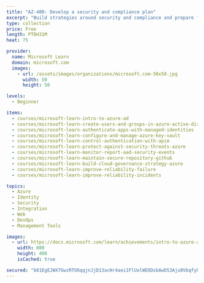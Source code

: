 ```yaml
---
title: "AZ-400: Develop a security and compliance plan"
excerpt: "Build strategies around security and compliance and prepare for Exam AZ-400: Designing and Implementing Microsoft DevOps Solutions."
type: collection
price: Free
length: PT8H31M
heat: 75

provider:
  name: Microsoft Learn
  domain: microsoft.com
  images:
    - url: /assets/images/organizations/microsoft.com-50x50.jpg
      width: 50
      height: 50

levels:
  - Beginner

items:
  - courses/microsoft-learn-intro-to-azure-ad
  - courses/microsoft-learn-create-users-and-groups-in-azure-active-directory
  - courses/microsoft-learn-authenticate-apps-with-managed-identities
  - courses/microsoft-learn-configure-and-manage-azure-key-vault
  - courses/microsoft-learn-control-authentication-with-apim
  - courses/microsoft-learn-protect-against-security-threats-azure
  - courses/microsoft-learn-monitor-report-aad-security-events
  - courses/microsoft-learn-maintain-secure-repository-github
  - courses/microsoft-learn-build-cloud-governance-strategy-azure
  - courses/microsoft-learn-improve-reliability-failure
  - courses/microsoft-learn-improve-reliability-incidents

topics:
  - Azure
  - Identity
  - Security
  - Integration
  - Web
  - DevOps
  - Management Tools

images:
  - url: https://docs.microsoft.com/learn/achievements/intro-to-azure-ad-social.png
    width: 800
    height: 400
    isCached: true

secured: "b81EgEJWX7GwzRTU6qqjnJjD13acHr4aei1FlUolWEODxbAwDS3Aju0VbqfyhhYboUYxwLY1IFC6JK3FhQV+UAU0VF5WcC+p0LVwgPNHa5bIFGPboQJXlWKYmA8/SYMIlfCIxYLrw3Z8oT8RrL4KHeU0Tg9crIimtfWfeWYaRiz3niJx9L/Hb/uWPvBD70OFUnQ12ypKDGeC4WSjKTkM3D6Q+fRXh48IE3nUtIRGJuLcuK5CEDFL278s/AeGtXdWzV9EVhkw3KaXqfZEN9TqUCeqUrG9+46/G66cAB9sH3BRJO015t6Uz+iIMfDZuXE9vRFey+64g+bnyBZ3zRJlEvDtYqBButas5eqcvPDmYy4=;VXgEYiziZowNdVc6Bd5TEQ=="
---
```


